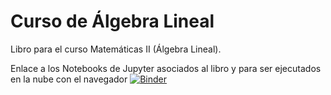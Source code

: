 # Curso de Álgebra Lineal
Libro para el curso Matemáticas II (Álgebra Lineal).

Enlace a los Notebooks de Jupyter asociados al libro y para ser ejecutados en la nube con el navegador [![Binder](https://mybinder.org/badge_logo.svg)](https://mybinder.org/v2/gh/mbujosab/nacal-jupyter-notebooks/master)
